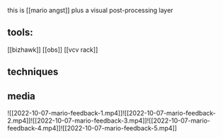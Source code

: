 this is  [[mario angst]] plus a visual post-processing layer

## tools:
[[bizhawk]]
[[obs]]
[[vcv rack]]

## techniques

## media


![[2022-10-07-mario-feedback-1.mp4]]![[2022-10-07-mario-feedback-2.mp4]]![[2022-10-07-mario-feedback-3.mp4]]![[2022-10-07-mario-feedback-4.mp4]]![[2022-10-07-mario-feedback-5.mp4]]